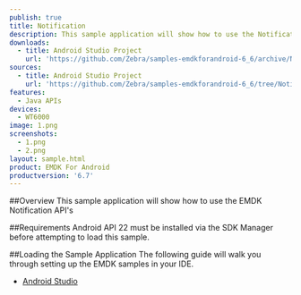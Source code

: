 ```yaml
---
publish: true
title: Notification
description: This sample application will show how to use the Notification APIs
downloads:
  - title: Android Studio Project
    url: 'https://github.com/Zebra/samples-emdkforandroid-6_6/archive/NotificationSample1.zip'
sources:
  - title: Android Studio Project
    url: 'https://github.com/Zebra/samples-emdkforandroid-6_6/tree/NotificationSample1'
features:
  - Java APIs
devices:
  - WT6000
image: 1.png
screenshots:
  - 1.png
  - 2.png
layout: sample.html
product: EMDK For Android
productversion: '6.7'
---
```


##Overview
This sample application will show how to use the EMDK Notification API's

##Requirements
Android API 22 must be installed via the SDK Manager before attempting to load this sample.

##Loading the Sample Application
The following guide will walk you through setting up the EMDK samples in your IDE.

* [Android Studio](/emdk-for-android/6-7/guide/emdksamples_androidstudio)
























